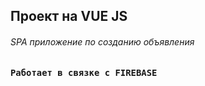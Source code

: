 ## Проект на VUE JS

###### SPA приложение по созданию объявления

### `Работает в связке с FIREBASE`